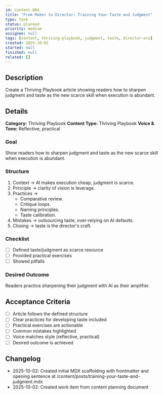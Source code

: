 ```yaml
---
id: content-004
title: "From Maker to Director: Training Your Taste and Judgment"
type: task
status: planned
priority: medium
assignee: null
tags: [content, thriving-playbook, judgment, taste, director-era]
created: 2025-10-02
started: null
finished: null
related: []
---
```


## Description

Create a Thriving Playbook article showing readers how to sharpen judgment and taste as the new scarce skill when execution is abundant.

## Details

**Category:** Thriving Playbook
**Content Type:** Thriving Playbook
**Voice & Tone:** Reflective, practical

### Goal
Show readers how to sharpen judgment and taste as the new scarce skill when execution is abundant.

### Structure
1. Context → AI makes execution cheap, judgment is scarce.
2. Principle → clarity of vision is leverage.
3. Practices →
   - Comparative review.
   - Critique loops.
   - Naming principles.
   - Taste calibration.
4. Mistakes → outsourcing taste, over-relying on AI defaults.
5. Closing → taste is the director's craft.

### Checklist
- [ ] Defined taste/judgment as scarce resource
- [ ] Provided practical exercises
- [ ] Showed pitfalls

### Desired Outcome
Readers practice sharpening their judgment with AI as their amplifier.

## Acceptance Criteria

- [ ] Article follows the defined structure
- [ ] Clear practices for developing taste included
- [ ] Practical exercises are actionable
- [ ] Common mistakes highlighted
- [ ] Voice matches style (reflective, practical)
- [ ] Desired outcome is achieved

## Changelog

- 2025-10-02: Created initial MDX scaffolding with frontmatter and opening sentence at /content/posts/training-your-taste-and-judgment.mdx
- 2025-10-02: Created work item from content planning document
